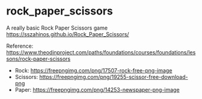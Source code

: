 # rock_paper_scissors
A really basic Rock Paper Scissors game
https://sszahinos.github.io/Rock_Paper_Scissors/


Reference:
https://www.theodinproject.com/paths/foundations/courses/foundations/lessons/rock-paper-scissors
- Rock: https://freepngimg.com/png/17507-rock-free-png-image
- Scissors: https://freepngimg.com/png/19255-scissor-free-download-png
- Paper: https://freepngimg.com/png/14253-newspaper-png-image
